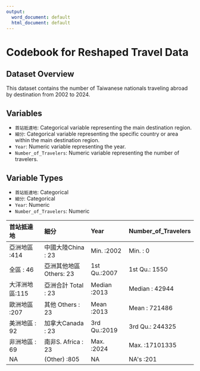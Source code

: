 ```yaml
---
output:
  word_document: default
  html_document: default
---
```


# Codebook for Reshaped Travel Data

## Dataset Overview

This dataset contains the number of Taiwanese nationals traveling abroad by destination from 2002 to 2024.

## Variables

-   `首站抵達地`: Categorical variable representing the main destination region.
-   `細分`: Categorical variable representing the specific country or area within the main destination region.
-   `Year`: Numeric variable representing the year.
-   `Number_of_Travelers`: Numeric variable representing the number of travelers.

## Variable Types

-   `首站抵達地`: Categorical
-   `細分`: Categorical
-   `Year`: Numeric
-   `Number_of_Travelers`: Numeric


|     首站抵達地 |                 細分   |     Year    |Number_of_Travelers |
|:---------------|:-----------------------|:------------|:-------------------|
|亞洲地區  :414  |中國大陸China      : 23 |Min.   :2002 |Min.   :       0    |
|全區      : 46  |亞洲其他地區 Others: 23 |1st Qu.:2007 |1st Qu.:    1550    |
|大洋洲地區:115  |亞洲合計 Total     : 23 |Median :2013 |Median :   42944    |
|歐洲地區  :207  |其他 Others        : 23 |Mean   :2013 |Mean   :  721486    |
|美洲地區  : 92  |加拿大Canada       : 23 |3rd Qu.:2019 |3rd Qu.:  244325    |
|非洲地區  : 69  |南非S. Africa      : 23 |Max.   :2024 |Max.   :17101335    |
|NA              |(Other)            :805 |NA           |NA's   :201         |